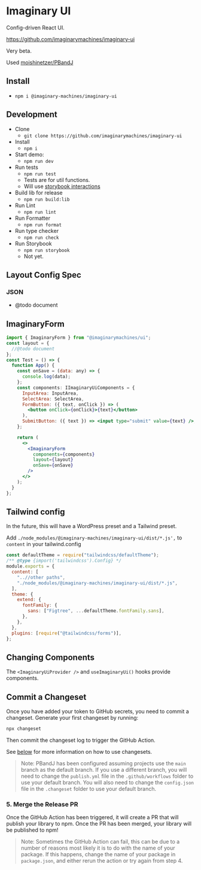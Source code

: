 # Imaginary UI

Config-driven React UI.

https://github.com/imaginarymachines/imaginary-ui

Very beta.

Used [moishinetzer/PBandJ](https://github.com/moishinetzer/PBandJ)

## Install

- `npm i @imaginary-machines/imaginary-ui`

## Development

- Clone
  - `git clone https://github.com/imaginarymachines/imaginary-ui`
- Install
  - `npm i`
- Start demo:
  - `npm run dev`
- Run tests
  - `npm run test`
  - Tests are for util functions.
  - Will use [storybook interactions](https://storybook.js.org/addons/@storybook/addon-interactions)
- Build lib for release
  - `npm run build:lib`
- Run Lint
  - `npm run lint`
- Run Formatter
  - `npm run format`
- Run type checker
  - `npm run check`
- Run Storybook
  - `npm run storybook`
  - Not yet.

## Layout Config Spec

### JSON

- @todo document

## ImaginaryForm

```jsx
import { ImaginaryForm } from "@imaginarymachines/ui";
const layout = {
  //@todo document
};
const Test = () => {
  function App() {
    const onSave = (data: any) => {
      console.log(data);
    };
    const components: IImaginaryUiComponents = {
      InputArea: InputArea,
      SelectArea: SelectArea,
      FormButton: ({ text, onClick }) => (
        <button onClick={onClick}>{text}</button>
      ),
      SubmitButton: ({ text }) => <input type="submit" value={text} />,
    };

    return (
      <>
        <ImaginaryForm
          components={components}
          layout={layout}
          onSave={onSave}
        />
      </>
    );
  }
};
```

## Tailwind config

In the future, this will have a WordPress preset and a Tailwind preset.

Add `./node_modules/@imaginary-machines/imaginary-ui/dist/*.js',` to `content` in your tailwind.config

```js
const defaultTheme = require("tailwindcss/defaultTheme");
/** @type {import('tailwindcss').Config} */
module.exports = {
  content: [
    "..//other paths",
    "./node_modules/@imaginary-machines/imaginary-ui/dist/*.js",
  ],
  theme: {
    extend: {
      fontFamily: {
        sans: ["Figtree", ...defaultTheme.fontFamily.sans],
      },
    },
  },
  plugins: [require("@tailwindcss/forms")],
};
```

## Changing Components

The `<ImaginaryUiProvider />` and `useImaginaryUi()` hooks provide components.

## Commit a Changeset

Once you have added your token to GitHub secrets, you need to commit a changeset. Generate your first changeset by running:

```sh
npx changeset
```

Then commit the changeset log to trigger the GitHub Action.

See [below](#-changesets) for more information on how to use changesets.

> Note: PBandJ has been configured assuming projects use the `main` branch as the default branch. If you use a different branch, you will need to change the `publish.yml` file in the `.github/workflows` folder to use your default branch. You will also need to change the `config.json` file in the `.changeset` folder to use your default branch.

### 5. Merge the Release PR

Once the GitHub Action has been triggered, it will create a PR that will publish your library to npm. Once the PR has been merged, your library will be published to npm!

> Note: Sometimes the GitHub Action can fail, this can be due to a number of reasons most likely it is to do with the name of your package. If this happens, change the name of your package in `package.json`, and either rerun the action or try again from step 4.
